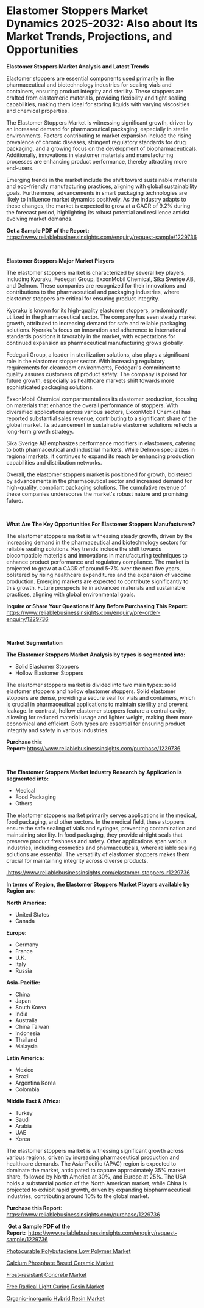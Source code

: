 <p><h1>Elastomer Stoppers Market Dynamics 2025-2032: Also about Its Market Trends, Projections, and Opportunities</h1></p><p><strong>Elastomer Stoppers Market Analysis and Latest Trends</strong></p>
<p><p>Elastomer stoppers are essential components used primarily in the pharmaceutical and biotechnology industries for sealing vials and containers, ensuring product integrity and sterility. These stoppers are crafted from elastomeric materials, providing flexibility and tight sealing capabilities, making them ideal for storing liquids with varying viscosities and chemical properties.</p><p>The Elastomer Stoppers Market is witnessing significant growth, driven by an increased demand for pharmaceutical packaging, especially in sterile environments. Factors contributing to market expansion include the rising prevalence of chronic diseases, stringent regulatory standards for drug packaging, and a growing focus on the development of biopharmaceuticals. Additionally, innovations in elastomer materials and manufacturing processes are enhancing product performance, thereby attracting more end-users.</p><p>Emerging trends in the market include the shift toward sustainable materials and eco-friendly manufacturing practices, aligning with global sustainability goals. Furthermore, advancements in smart packaging technologies are likely to influence market dynamics positively. As the industry adapts to these changes, the market is expected to grow at a CAGR of 9.2% during the forecast period, highlighting its robust potential and resilience amidst evolving market demands.</p></p>
<p><strong>Get a Sample PDF of the Report:&nbsp;</strong> <a href="https://www.reliablebusinessinsights.com/enquiry/request-sample/1229736?utm_campaign=57&utm_medium=2&utm_source=Github&utm_content=ia&utm_term=03042025&utm_id=elastomer-stoppers">https://www.reliablebusinessinsights.com/enquiry/request-sample/1229736</a></p>
<p>&nbsp;</p>
<p><strong>Elastomer Stoppers Major Market Players</strong></p>
<p><p>The elastomer stoppers market is characterized by several key players, including Kyoraku, Fedegari Group, ExxonMobil Chemical, Sika Sverige AB, and Delmon. These companies are recognized for their innovations and contributions to the pharmaceutical and packaging industries, where elastomer stoppers are critical for ensuring product integrity.</p><p>Kyoraku is known for its high-quality elastomer stoppers, predominantly utilized in the pharmaceutical sector. The company has seen steady market growth, attributed to increasing demand for safe and reliable packaging solutions. Kyoraku's focus on innovation and adherence to international standards positions it favorably in the market, with expectations for continued expansion as pharmaceutical manufacturing grows globally.</p><p>Fedegari Group, a leader in sterilization solutions, also plays a significant role in the elastomer stopper sector. With increasing regulatory requirements for cleanroom environments, Fedegari's commitment to quality assures customers of product safety. The company is poised for future growth, especially as healthcare markets shift towards more sophisticated packaging solutions.</p><p>ExxonMobil Chemical compartmentalizes its elastomer production, focusing on materials that enhance the overall performance of stoppers. With diversified applications across various sectors, ExxonMobil Chemical has reported substantial sales revenue, contributing to a significant share of the global market. Its advancement in sustainable elastomer solutions reflects a long-term growth strategy.</p><p>Sika Sverige AB emphasizes performance modifiers in elastomers, catering to both pharmaceutical and industrial markets. While Delmon specializes in regional markets, it continues to expand its reach by enhancing production capabilities and distribution networks.</p><p>Overall, the elastomer stoppers market is positioned for growth, bolstered by advancements in the pharmaceutical sector and increased demand for high-quality, compliant packaging solutions. The cumulative revenue of these companies underscores the market's robust nature and promising future.</p></p>
<p>&nbsp;</p>
<p><strong>What Are The Key Opportunities For Elastomer Stoppers Manufacturers?</strong></p>
<p><p>The elastomer stoppers market is witnessing steady growth, driven by the increasing demand in the pharmaceutical and biotechnology sectors for reliable sealing solutions. Key trends include the shift towards biocompatible materials and innovations in manufacturing techniques to enhance product performance and regulatory compliance. The market is projected to grow at a CAGR of around 5-7% over the next five years, bolstered by rising healthcare expenditures and the expansion of vaccine production. Emerging markets are expected to contribute significantly to this growth. Future prospects lie in advanced materials and sustainable practices, aligning with global environmental goals.</p></p>
<p><strong>Inquire or Share Your Questions If Any Before Purchasing This Report:</strong> <a href="https://www.reliablebusinessinsights.com/enquiry/pre-order-enquiry/1229736?utm_campaign=57&utm_medium=2&utm_source=Github&utm_content=ia&utm_term=03042025&utm_id=elastomer-stoppers">https://www.reliablebusinessinsights.com/enquiry/pre-order-enquiry/1229736</a></p>
<p>&nbsp;</p>
<p><strong>Market Segmentation</strong></p>
<p><strong>The Elastomer Stoppers Market Analysis by types is segmented into:</strong></p>
<p><ul><li>Solid Elastomer Stoppers</li><li>Hollow Elastomer Stoppers</li></ul></p>
<p><p>The elastomer stoppers market is divided into two main types: solid elastomer stoppers and hollow elastomer stoppers. Solid elastomer stoppers are dense, providing a secure seal for vials and containers, which is crucial in pharmaceutical applications to maintain sterility and prevent leakage. In contrast, hollow elastomer stoppers feature a central cavity, allowing for reduced material usage and lighter weight, making them more economical and efficient. Both types are essential for ensuring product integrity and safety in various industries.</p></p>
<p><strong>Purchase this Report:&nbsp;</strong><a href="https://www.reliablebusinessinsights.com/purchase/1229736?utm_campaign=57&utm_medium=2&utm_source=Github&utm_content=ia&utm_term=03042025&utm_id=elastomer-stoppers">https://www.reliablebusinessinsights.com/purchase/1229736</a></p>
<p>&nbsp;</p>
<p><strong>The Elastomer Stoppers Market Industry Research by Application is segmented into:</strong></p>
<p><ul><li>Medical</li><li>Food Packaging</li><li>Others</li></ul></p>
<p><p>The elastomer stoppers market primarily serves applications in the medical, food packaging, and other sectors. In the medical field, these stoppers ensure the safe sealing of vials and syringes, preventing contamination and maintaining sterility. In food packaging, they provide airtight seals that preserve product freshness and safety. Other applications span various industries, including cosmetics and pharmaceuticals, where reliable sealing solutions are essential. The versatility of elastomer stoppers makes them crucial for maintaining integrity across diverse products.</p></p>
<p><a href="https://www.reliablebusinessinsights.com/elastomer-stoppers-r1229736?utm_campaign=57&utm_medium=2&utm_source=Github&utm_content=ia&utm_term=03042025&utm_id=elastomer-stoppers">&nbsp;https://www.reliablebusinessinsights.com/elastomer-stoppers-r1229736</a></p>
<p><strong>In terms of Region, the Elastomer Stoppers Market Players available by Region are:</strong></p>
<p>
    <p> <strong> North America: </strong>
        <ul>
            <li>United States</li>
            <li>Canada</li>
        </ul>
        </p> 
    <p> <strong> Europe: </strong>
        <ul>
            <li>Germany</li>
            <li>France</li>
            <li>U.K.</li>
            <li>Italy</li>
            <li>Russia</li>
        </ul>
        </p> 
    <p> <strong> Asia-Pacific: </strong>
        <ul>
            <li>China</li>
            <li>Japan</li>
            <li>South Korea</li>
            <li>India</li>
            <li>Australia</li>
            <li>China Taiwan</li>
            <li>Indonesia</li>
            <li>Thailand</li>
            <li>Malaysia</li>
        </ul>
        </p> 
    <p> <strong> Latin America: </strong>
        <ul>
            <li>Mexico</li>
            <li>Brazil</li>
            <li>Argentina Korea</li>
            <li>Colombia</li>
        </ul>
        </p> 
    <p> <strong> Middle East & Africa: </strong>
        <ul>
            <li>Turkey</li>
            <li>Saudi</li>
            <li>Arabia</li>
            <li>UAE</li>
            <li>Korea</li>
        </ul>
    </p>
    </p>
<p><p>The elastomer stoppers market is witnessing significant growth across various regions, driven by increasing pharmaceutical production and healthcare demands. The Asia-Pacific (APAC) region is expected to dominate the market, anticipated to capture approximately 35% market share, followed by North America at 30%, and Europe at 25%. The USA holds a substantial portion of the North American market, while China is projected to exhibit rapid growth, driven by expanding biopharmaceutical industries, contributing around 10% to the global market.</p></p>
<p><strong>Purchase this Report: </strong><a href="https://www.reliablebusinessinsights.com/purchase/1229736?utm_campaign=57&utm_medium=2&utm_source=Github&utm_content=ia&utm_term=03042025&utm_id=elastomer-stoppers">https://www.reliablebusinessinsights.com/purchase/1229736</a></p>
<p>&nbsp;<strong>Get a Sample PDF of the Report:&nbsp;&nbsp;</strong><a href="https://www.reliablebusinessinsights.com/enquiry/request-sample/1229736?utm_campaign=57&utm_medium=2&utm_source=Github&utm_content=ia&utm_term=03042025&utm_id=elastomer-stoppers">https://www.reliablebusinessinsights.com/enquiry/request-sample/1229736</a></p>
<p><strong></strong></p>
<p><p><a href="https://github.com/sakuniniray98/Market-Research-Report-List-1/blob/main/photocurable-polybutadiene-low-polymer-market.md?utm_campaign=57&utm_medium=2&utm_source=Github&utm_content=ia&utm_term=03042025&utm_id=elastomer-stoppers">Photocurable Polybutadiene Low Polymer Market</a></p><p><a href="https://github.com/zeyddaddo4/Market-Research-Report-List-1/blob/main/calcium-phosphate-based-ceramic-market.md?utm_campaign=57&utm_medium=2&utm_source=Github&utm_content=ia&utm_term=03042025&utm_id=elastomer-stoppers">Calcium Phosphate Based Ceramic Market</a></p><p><a href="https://github.com/pllahoithana9/Market-Research-Report-List-1/blob/main/frost-resistant-concrete-market.md?utm_campaign=57&utm_medium=2&utm_source=Github&utm_content=ia&utm_term=03042025&utm_id=elastomer-stoppers">Frost-resistant Concrete Market</a></p><p><a href="https://github.com/siriocooch4a/Market-Research-Report-List-1/blob/main/free-radical-light-curing-resin-market.md?utm_campaign=57&utm_medium=2&utm_source=Github&utm_content=ia&utm_term=03042025&utm_id=elastomer-stoppers">Free Radical Light Curing Resin Market</a></p><p><a href="https://github.com/snakewaduddx/Market-Research-Report-List-1/blob/main/organic-inorganic-hybrid-resin-market.md?utm_campaign=57&utm_medium=2&utm_source=Github&utm_content=ia&utm_term=03042025&utm_id=elastomer-stoppers">Organic-inorganic Hybrid Resin Market</a></p></p>